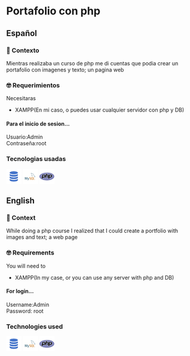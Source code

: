 # Portafolio con php
 ## Español
 ### 🧐 Contexto
 Mientras realizaba un curso de php me di cuentas que podia crear un portafolio con imagenes y texto; un pagina web 
 ### 🤓 Requerimientos
 Necesitaras
 <ul>
<li> XAMPP(En mi caso, o puedes usar cualquier servidor con php y DB) </li>
</ul>

#### Para el inicio de sesion...
Usuario:Admin <br>
Contraseña:root

### Tecnologias usadas
<code><img height="40" src="https://raw.githubusercontent.com/github/explore/80688e429a7d4ef2fca1e82350fe8e3517d3494d/topics/sql/sql.png"></code>
<code><img height="40" src="https://raw.githubusercontent.com/github/explore/80688e429a7d4ef2fca1e82350fe8e3517d3494d/topics/mysql/mysql.png"></code>
<code><img height="40" src="https://raw.githubusercontent.com/github/explore/80688e429a7d4ef2fca1e82350fe8e3517d3494d/topics/php/php.png"></code>

## English 

### 🧐 Context
While doing a php course I realized that I could create a portfolio with images and text; a web page
### 🤓 Requirements
You will need to
<ul>
<li> XAMPP(In my case, or you can use any server with php and DB) </li>
</ul>

#### For login...
Username:Admin <br>
Password: root

### Technologies used

<code><img height="40" src="https://raw.githubusercontent.com/github/explore/80688e429a7d4ef2fca1e82350fe8e3517d3494d/topics/sql/sql.png"></code>
<code><img height="40" src="https://raw.githubusercontent.com/github/explore/80688e429a7d4ef2fca1e82350fe8e3517d3494d/topics/mysql/mysql.png"></code>
<code><img height="40" src="https://raw.githubusercontent.com/github/explore/80688e429a7d4ef2fca1e82350fe8e3517d3494d/topics/php/php.png"></code>
